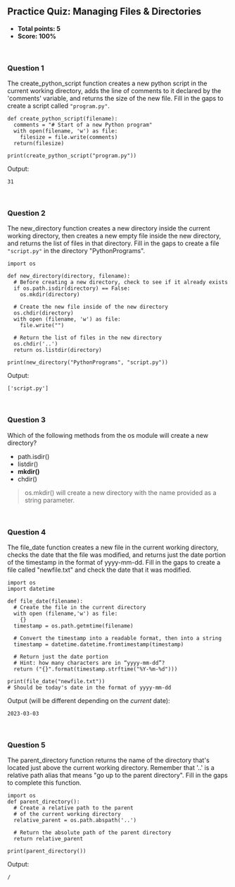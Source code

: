 ## Practice Quiz: Managing Files & Directories
* **Total points: 5**
* **Score: 100%**

<br>

### Question 1

The create_python_script function creates a new python script in the current working directory, adds the line of comments to it declared by the 'comments' variable, and returns the size of the new file. Fill in the gaps to create a script called `"program.py"`.

```
def create_python_script(filename):
  comments = "# Start of a new Python program"
  with open(filename, 'w') as file:
    filesize = file.write(comments)
  return(filesize)

print(create_python_script("program.py"))
```

Output:

```
31
```

<br>

### Question 2

The new_directory function creates a new directory inside the current working directory, then creates a new empty file inside the new directory, and returns the list of files in that directory. Fill in the gaps to create a file `"script.py"` in the directory "PythonPrograms".

```
import os

def new_directory(directory, filename):
  # Before creating a new directory, check to see if it already exists
  if os.path.isdir(directory) == False:
    os.mkdir(directory)

  # Create the new file inside of the new directory
  os.chdir(directory)
  with open (filename, 'w') as file:
    file.write("")

  # Return the list of files in the new directory
  os.chdir('..')
  return os.listdir(directory)

print(new_directory("PythonPrograms", "script.py"))
```

Output:

```
['script.py']
```

<br>

### Question 3

Which of the following methods from the os module will create a new directory?

* path.isdir()
* listdir()
* **mkdir()**
* chdir()

> os.mkdir() will create a new directory with the name provided as a string parameter.

<br>

### Question 4

The file_date function creates a new file in the current working directory, checks the date that the file was modified, and returns just the date portion of the timestamp in the format of yyyy-mm-dd. Fill in the gaps to create a file called "newfile.txt" and check the date that it was modified.

```
import os
import datetime

def file_date(filename):
  # Create the file in the current directory
  with open (filename,'w') as file:
    {}
  timestamp = os.path.getmtime(filename)

  # Convert the timestamp into a readable format, then into a string
  timestamp = datetime.datetime.fromtimestamp(timestamp)
 
  # Return just the date portion 
  # Hint: how many characters are in “yyyy-mm-dd”? 
  return ("{}".format(timestamp.strftime("%Y-%m-%d")))

print(file_date("newfile.txt")) 
# Should be today's date in the format of yyyy-mm-dd
```

Output (will be different depending on the _current_ date):

```
2023-03-03
```

<br>

### Question 5

The parent_directory function returns the name of the directory that's located just above the current working directory. Remember that '..' is a relative path alias that means "go up to the parent directory". Fill in the gaps to complete this function.

```
import os
def parent_directory():
  # Create a relative path to the parent 
  # of the current working directory 
  relative_parent = os.path.abspath('..')

  # Return the absolute path of the parent directory
  return relative_parent

print(parent_directory())
```

Output:

```
/
```
